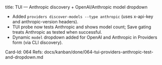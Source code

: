 title: TUI — Anthropic discovery + OpenAI/Anthropic model dropdown

- Added `providers discover-models --type anthropic` (uses x-api-key and anthropic-version headers).
- TUI probe now tests Anthropic and shows model count; Save gating treats Anthropic as tested when successful.
- Dynamic `model` dropdown added for OpenAI and Anthropic in Providers form (via CLI discovery).

Card-Id: 064
Refs: docs/kanban/done/064-tui-providers-anthropic-test-and-dropdown.md
